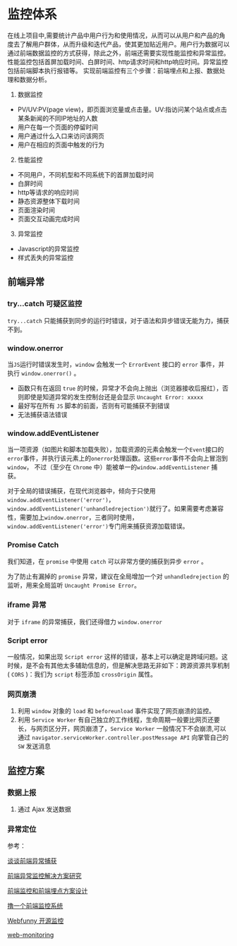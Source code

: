 # 监控体系

在线上项目中,需要统计产品中用户行为和使用情况，从而可以从用户和产品的角度去了解用户群体，从而升级和迭代产品，使其更加贴近用户。用户行为数据可以通过前端数据监控的方式获得，除此之外，前端还需要实现性能监控和异常监控。性能监控包括首屏加载时间、白屏时间、http请求时间和http响应时间。异常监控包括前端脚本执行报错等。
实现前端监控有三个步骤：前端埋点和上报、数据处理和数据分析。

1. 数据监控
  - PV/UV:PV(page view)，即页面浏览量或点击量。UV:指访问某个站点或点击某条新闻的不同IP地址的人数
  - 用户在每一个页面的停留时间
  - 用户通过什么入口来访问该网页
  - 用户在相应的页面中触发的行为
2. 性能监控
  - 不同用户，不同机型和不同系统下的首屏加载时间
  - 白屏时间
  - http等请求的响应时间
  - 静态资源整体下载时间
  - 页面渲染时间
  - 页面交互动画完成时间
3. 异常监控
  - Javascript的异常监控
  - 样式丢失的异常监控

## 前端异常

### try...catch 可疑区监控

`try...catch` 只能捕获到同步的运行时错误，对于语法和异步错误无能为力，捕获不到。

### window.onerror

当`JS`运行时错误发生时，`window` 会触发一个 `ErrorEvent` 接口的 `error` 事件，并执行 `window.onerror()` 。

- 函数只有在返回 `true` 的时候，异常才不会向上抛出（浏览器接收后报红），否则即使是知道异常的发生控制台还是会显示 `Uncaught Error: xxxxx`
- 最好写在所有 `JS` 脚本的前面，否则有可能捕获不到错误
- 无法捕获语法错误

### window.addEventListener

当一项资源（如图片和脚本加载失败），加载资源的元素会触发一个`Event`接口的`error`事件，并执行该元素上的`onerror`处理函数。这些`error`事件不会向上冒泡到`window`， 不过（至少在 `Chrome` 中）能被单一的`window.addEventListener` 捕获。

对于全局的错误捕获，在现代浏览器中，倾向于只使用`window.addEventListener('error')`，`window.addEventListener('unhandledrejection')`就行了。如果需要考虑兼容性，需要加上`window.onerror`，三者同时使用，`window.addEventListener('error')`专门用来捕获资源加载错误。

### Promise Catch

我们知道，在 `promise` 中使用 `catch` 可以非常方便的捕获到异步 `error` 。

为了防止有漏掉的 `promise` 异常，建议在全局增加一个对 `unhandledrejection` 的监听，用来全局监听 `Uncaught Promise Error`。

### iframe 异常

对于 `iframe` 的异常捕获，我们还得借力 `window.onerror`

### Script error

一般情况，如果出现 `Script error` 这样的错误，基本上可以确定是跨域问题。这时候，是不会有其他太多辅助信息的，但是解决思路无非如下：跨源资源共享机制( `CORS` )：我们为 `script` 标签添加 `crossOrigin` 属性。

### 网页崩溃

1. 利用 `window` 对象的 `load` 和 `beforeunload` 事件实现了网页崩溃的监控。
2. 利用 `Service Worker` 有自己独立的工作线程，生命周期一般要比网页还要长，与网页区分开，网页崩溃了，`Service Worker` 一般情况下不会崩溃,可以通过 `navigator.serviceWorker.controller.postMessage API` 向掌管自己的 `SW` 发送消息

## 监控方案

### 数据上报

1. 通过 Ajax 发送数据


### 异常定位

参考：

[谈谈前端异常捕获](https://www.cnblogs.com/chenwenhao/p/12184733.html)

[前端异常监控解决方案研究](https://cdc.tencent.com/2018/09/13/frontend-exception-monitor-research/)

[前端监控和前端埋点方案设计](https://segmentfault.com/a/1190000015864670)

[撸一个前端监控系统](https://segmentfault.com/a/1190000021663211)

[Webfunny 开源监控](http://www.webfunny.cn/home.html)

[web-monitoring](https://github.com/kisslove/web-monitoring)
